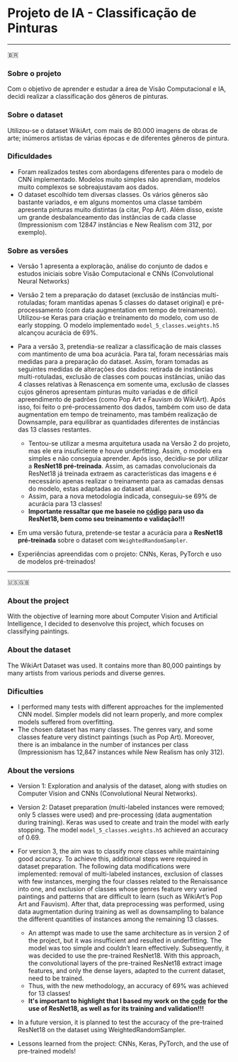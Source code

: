 # Projeto de IA - Classificação de Pinturas

---
🇧🇷
### Sobre o projeto

Com o objetivo de aprender e estudar a área de Visão Computacional e IA, decidi realizar a classificação dos gêneros de pinturas. 

### Sobre o dataset

Utilizou-se o dataset WikiArt, com mais de 80.000 imagens de obras de arte; inúmeros artistas de várias épocas e de diferentes gêneros de pintura.

### Dificuldades

- Foram realizados testes com abordagens diferentes para o modelo de CNN implementado. Modelos muito simples não aprendiam, modelos muito complexos se sobreajustavam aos dados.
- O dataset escolhido tem diversas classes. Os vários gêneros são bastante variados, e em alguns momentos uma classe também apresenta pinturas muito distintas (a citar, Pop Art). Além disso, existe um grande desbalanceamento das instâncias de cada classe (Impressionism com 12847 instâncias e New Realism com 312, por exemplo).

### Sobre as versões

- Versão 1 apresenta a exploração, análise do conjunto de dados e estudos iniciais sobre Visão Computacional e CNNs (Convolutional Neural Networks)
- Versão 2 tem a preparação do dataset (exclusão de instâncias multi-rotuladas; foram mantidas apenas 5 classes do dataset original) e pré-processamento (com data augmentation em tempo de treinamento). Utilizou-se Keras para criação e treinamento do modelo, com uso de early stopping. O modelo implementado `model_5_classes.weights.h5` alcançou acurácia de 69%.
- Para a versão 3, pretendia-se realizar a classificação de mais classes com mantimento de uma boa acurácia. Para tal, foram necessárias mais medidas para a preparação do dataset. Assim, foram tomadas as seguintes medidas de alterações dos dados: retirada de instâncias multi-rotuladas, exclusão de classes com poucas instâncias, união das 4 classes relativas à Renascença em somente uma, exclusão de classes cujos gêneros apresentam pinturas muito variadas e de difícil apreendimento de padrões (como Pop Art e Fauvism do WikiArt). Após isso, foi feito o pré-processamento dos dados, também com uso de data augmentation em tempo de treinamento, mas também realização de Downsample, para equilibrar as quantidades diferentes de instâncias das 13 classes restantes.
	- Tentou-se utilizar a mesma arquitetura usada na Versão 2 do projeto, mas ele era insuficiente e houve underfitting. Assim, o modelo era simples e não conseguia aprender. Após isso, decidiu-se por utilizar a **ResNet18 pré-treinada**. Assim, as camadas convolucionais da ResNet18 já treinada extraem as características das imagens e é necessário apenas realizar o treinamento para as camadas densas do modelo, estas adaptadas ao dataset atual.
 	- Assim, para a nova metodologia indicada, conseguiu-se 69% de acurácia para 13 classes!
  	- **Importante ressaltar que me baseie no [código](https://github.com/hubert10/ResNet18_from_Scratch_using_PyTorch) para uso da ResNet18, bem como seu treinamento e validação!!!**
- Em uma versão futura, pretende-se testar a acurácia para a  **ResNet18 pré-treinada** sobre o dataset com `WeightedRandomSampler`.

- Experiências apreendidas com o projeto: CNNs, Keras, PyTorch e uso de modelos pré-treinados!

---
🇺🇸🇬🇧

### About the project

With the objective of learning more about Computer Vision and Artificial Intelligence, I decided to desenvolve this project, which focuses on classifying paintings.

### About the dataset

The WikiArt Dataset was used. It contains more than 80,000 paintings by many artists from various periods and diverse genres.

### Dificulties

- I performed many tests with different approaches for the implemented CNN model. Simpler models did not learn properly, and more complex models suffered from overfitting.
- The chosen dataset has many classes. The genres vary, and some classes feature very distinct paintings (such as Pop Art). Moreover, there is an imbalance in the number of instances per class (Impressionism has 12,847 instances while New Realism has only 312).

### About the versions

- Version 1: Exploration and analysis of the dataset, along with studies on Computer Vision and CNNs (Convolutional Neural Networks).
- Version 2: Dataset preparation (multi-labeled instances were removed; only 5 classes were used) and pre-processing (data augmentation during training). Keras was used to create and train the model with early stopping. The model `model_5_classes.weights.h5` achieved an accuracy of 0.69.

- For version 3, the aim was to classify more classes while maintaining good accuracy. To achieve this, additional steps were required in dataset preparation. The following data modifications were implemented: removal of multi-labeled instances, exclusion of classes with few instances, merging the four classes related to the Renaissance into one, and exclusion of classes whose genres feature very varied paintings and patterns that are difficult to learn (such as WikiArt’s Pop Art and Fauvism). After that, data preprocessing was performed, using data augmentation during training as well as downsampling to balance the different quantities of instances among the remaining 13 classes.
	- An attempt was made to use the same architecture as in version 2 of the project, but it was insufficient and resulted in underfitting. The model was too simple and couldn’t learn effectively. Subsequently, it was decided to use the pre-trained ResNet18. With this approach, the convolutional layers of the pre-trained ResNet18 extract image features, and only the dense layers, adapted to the current dataset, need to be trained.
	- Thus, with the new methodology, an accuracy of 69% was achieved for 13 classes!
 	- ****It's important to highlight that I based my work on the [code](https://github.com/hubert10/ResNet18_from_Scratch_using_PyTorch) for the use of ResNet18, as well as for its training and validation!!!****

- In a future version, it is planned to test the accuracy of the pre-trained ResNet18 on the dataset using WeightedRandomSampler.
- Lessons learned from the project: CNNs, Keras, PyTorch, and the use of pre-trained models!
